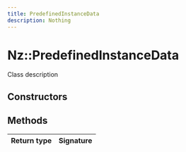 ```yaml
---
title: PredefinedInstanceData
description: Nothing
---
```


# Nz::PredefinedInstanceData

Class description

## Constructors


## Methods

| Return type | Signature |
| ----------- | --------- |
